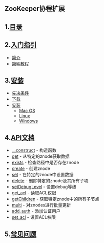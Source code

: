 **ZooKeeper协程扩展**
---

## 1.[目录]()

## 2.[入门指引]()
- [简介]()
- [简明教程]()

## 3.[安装]()
- [先决条件]()
- [下载]()
- [安装]()
   - [Mac OS]()
   - [Linux]()
   - [Windows]()

## 4.[API文档]()
- [__construct]() - 构造函数
- [get]() - 从特定的znode获取数据
- [exists]() - 检查路径中是否存在znode
- [create]() - 创建znode
- [set]() - 在特定的znode中设置数据
- [delete]() - 删除特定的znode及其所有子项
- [setDebugLevel]() - 设置debug等级
- [get_acl]() - 读取ACL权限
- [getChildren]() - 获取特定znode中的所有子节点
- [multi]() - 对znodes进行批量更新
- [add_auth]() - 添加认证用户
- [set_acl]() - 设置ACL权限

## 5.[常见问题]()
